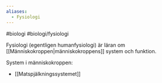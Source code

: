 ```yaml
---
aliases:
  - Fysiologi
---
```

#biologi #biologi/fysiologi 

Fysiologi (egentligen humanfysiologi) är läran om [[Människokroppen|människokroppens]] system och funktion.

System i människokroppen:
- [[Matspjälkningssystemet]]